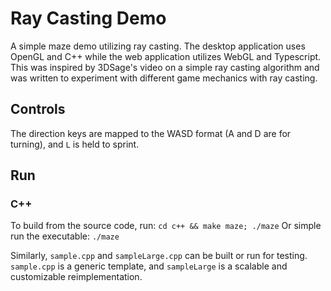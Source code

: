 # Ray Casting Demo
  
A simple maze demo utilizing ray casting. The desktop application uses OpenGL and C++ while the web application utilizes WebGL and Typescript. This was inspired by 
3DSage's video on a simple ray casting algorithm and was written to experiment with different game mechanics with ray casting.

## Controls

The direction keys are mapped to the WASD format (A and D are for turning), and `L` is held to sprint.

## Run

### C++

To build from the source code, run:
 `cd c++ && make maze; ./maze`
Or simple run the executable:
`./maze`

Similarly, `sample.cpp` and `sampleLarge.cpp` can be built or run for testing.
`sample.cpp` is a generic template, and `sampleLarge` is a scalable and
customizable reimplementation.
